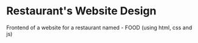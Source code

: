 # Restaurant's Website Design
Frontend of a website for a restaurant named - FOOD (using html, css and js)
